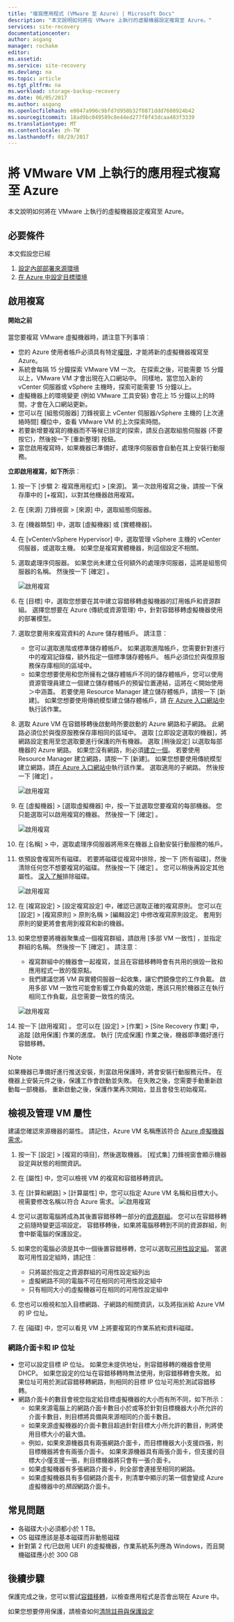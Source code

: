 ```yaml
---
title: "複寫應用程式 (VMware 至 Azure) | Microsoft Docs"
description: "本文說明如何將在 VMware 上執行的虛擬機器設定複寫至 Azure。"
services: site-recovery
documentationcenter: 
author: asgang
manager: rochakm
editor: 
ms.assetid: 
ms.service: site-recovery
ms.devlang: na
ms.topic: article
ms.tgt_pltfrm: na
ms.workload: storage-backup-recovery
ms.date: 06/05/2017
ms.author: asgang
ms.openlocfilehash: e0047a996c9bfd7d950b32f0871ddd7608924b42
ms.sourcegitcommit: 18ad9bc049589c8e44ed277f8f43dcaa483f3339
ms.translationtype: MT
ms.contentlocale: zh-TW
ms.lasthandoff: 08/29/2017
---
```

# <a name="replicate-applications-running-on-vmware-vms-to-azure"></a>將 VMware VM 上執行的應用程式複寫至 Azure



本文說明如何將在 VMware 上執行的虛擬機器設定複寫至 Azure。
## <a name="prerequisites"></a>必要條件

本文假設您已經

1.  [設定內部部署來源環境](site-recovery-set-up-vmware-to-azure.md)
2.  [在 Azure 中設定目標環境](site-recovery-prepare-target-vmware-to-azure.md)


## <a name="enable-replication"></a>啟用複寫
#### <a name="before-you-start"></a>開始之前
當您要複寫 VMware 虛擬機器時，請注意下列事項︰

* 您的 Azure 使用者帳戶必須具有特定[權限](site-recovery-role-based-linked-access-control.md#permissions-required-to-enable-replication-for-new-virtual-machines)，才能將新的虛擬機器複寫至 Azure。
* 系統會每隔 15 分鐘探索 VMware VM 一次。 在探索之後，可能需要 15 分鐘以上，VMware VM 才會出現在入口網站中。 同樣地，當您加入新的 vCenter 伺服器或 vSphere 主機時，探索可能需要 15 分鐘以上。
* 虛擬機器上的環境變更 (例如 VMware 工具安裝) 會花上 15 分鐘以上的時間，才會在入口網站更新。
* 您可以在 [組態伺服器] 刀鋒視窗上 vCenter 伺服器/vSphere 主機的 [上次連絡時間] 欄位中，查看 VMware VM 的上次探索時間。
* 若要新增要複寫的機器而不等候已排定的探索，請反白選取組態伺服器 (不要按它)，然後按一下 [重新整理] 按鈕。
* 當您啟用複寫時，如果機器已準備好，處理序伺服器會自動在其上安裝行動服務。


**立即啟用複寫，如下所示**︰

1. 按一下 [步驟 2: 複寫應用程式]  >  [來源]。 第一次啟用複寫之後，請按一下保存庫中的 [+複寫]，以對其他機器啟用複寫。
2. 在 [來源] 刀鋒視窗 > [來源] 中，選取組態伺服器。
3. 在 [機器類型] 中，選取 [虛擬機器] 或 [實體機器]。
4. 在 [vCenter/vSphere Hypervisor] 中，選取管理 vSphere 主機的 vCenter 伺服器，或選取主機。 如果您是複寫實體機器，則這個設定不相關。
5. 選取處理序伺服器。 如果您尚未建立任何額外的處理序伺服器，這將是組態伺服器的名稱。 然後按一下 [確定] 。

    ![啟用複寫](./media/site-recovery-vmware-to-azure/enable-replication2.png)

6. 在 [目標] 中，選取您想要在其中建立容錯移轉虛擬機器的訂用帳戶和資源群組。 選擇您想要在 Azure (傳統或資源管理) 中，針對容錯移轉虛擬機器使用的部署模型。
7. 選取您要用來複寫資料的 Azure 儲存體帳戶。 請注意：

   * 您可以選取進階或標準儲存體帳戶。 如果選取進階帳戶，您需要針對進行中的複寫記錄檔，額外指定一個標準儲存體帳戶。 帳戶必須位於與復原服務保存庫相同的區域中。
   * 如果您想要使用和您所擁有之儲存體帳戶不同的儲存體帳戶，您可以使用資源管理員建立一個建立儲存體帳戶的預留位置連結，這將在＜開始使用＞中涵蓋。 若要使用 Resource Manager 建立儲存體帳戶，請按一下 [新建]。 如果您想要使用傳統模型建立儲存體帳戶，請 [在 Azure 入口網站中](../storage/common/storage-create-storage-account.md)執行該作業。

8. 選取 Azure VM 在容錯移轉後啟動時所要啟動的 Azure 網路和子網路。 此網路必須位於與復原服務保存庫相同的區域中。 選取 [立即設定選取的機器]，將網路設定套用至您選取要進行保護的所有機器。 選取 [稍後設定] 以選取每部機器的 Azure 網路。 如果您沒有網路，則必須[建立一個](#set-up-an-azure-network)。 若要使用 Resource Manager 建立網路，請按一下 [新建]。 如果您想要使用傳統模型建立網路，請[在 Azure 入口網站中](../virtual-network/virtual-networks-create-vnet-classic-pportal.md)執行該作業。 選取適用的子網路。 然後按一下 [確定] 。

    ![啟用複寫](./media/site-recovery-vmware-to-azure/enable-rep3.png)
9. 在 [虛擬機器] > [選取虛擬機器] 中，按一下並選取您要複寫的每部機器。 您只能選取可以啟用複寫的機器。 然後按一下 [確定] 。

    ![啟用複寫](./media/site-recovery-vmware-to-azure/enable-replication5.png)
10. 在 [名稱]  > 中，選取處理序伺服器將用來在機器上自動安裝行動服務的帳戶。  
11. 依預設會複寫所有磁碟。 若要將磁碟從複寫中排除，按一下 [所有磁碟]，然後清除任何您不想要複寫的磁碟。  然後按一下 [確定] 。 您可以稍後再設定其他屬性。 [深入了解](site-recovery-exclude-disk.md)排除磁碟。

    ![啟用複寫](./media/site-recovery-vmware-to-azure/enable-replication6.png)

12. 在 [複寫設定] > [設定複寫設定] 中，確認已選取正確的複寫原則。 您可以在 [設定]  >  [複寫原則] > 原則名稱 > [編輯設定] 中修改複寫原則設定。 套用到原則的變更將會套用到複寫和新的機器。
13. 如果您想要將機器聚集成一個複寫群組，請啟用 [多部 VM 一致性]  ，並指定群組的名稱。 然後按一下 [確定] 。 請注意：

    * 複寫群組中的機器會一起複寫，並且在容錯移轉時會有共用的損毀一致和應用程式一致的復原點。
    * 我們建議您將 VM 與實體伺服器一起收集，讓它們鏡像您的工作負載。 啟用多部 VM 一致性可能會影響工作負載的效能，應該只用於機器正在執行相同工作負載，且您需要一致性的情況。

    ![啟用複寫](./media/site-recovery-vmware-to-azure/enable-replication7.png)
14. 按一下 [啟用複寫] 。 您可以在 [設定]  >  [作業]  >  [Site Recovery 作業] 中，追蹤 [啟用保護] 作業的進度。 執行 [完成保護]  作業之後，機器即準備好進行容錯移轉。

> [!NOTE]
> 如果機器已準備好進行推送安裝，則當啟用保護時，將會安裝行動服務元件。 在機器上安裝元件之後，保護工作會啟動並失敗。 在失敗之後，您需要手動重新啟動每一部機器。 重新啟動之後，保護作業再次開始，並且會發生初始複寫。
>
>

## <a name="view-and-manage-vm-properties"></a>檢視及管理 VM 屬性

建議您確認來源機器的屬性。 請記住，Azure VM 名稱應該符合 [Azure 虛擬機器需求](site-recovery-support-matrix-to-azure.md#failed-over-azure-vm-requirements)。

1. 按一下 [設定] > [複寫的項目]，然後選取機器。 [程式集]  刀鋒視窗會顯示機器設定與狀態的相關資訊。
2. 在 [屬性] 中，您可以檢視 VM 的複寫和容錯移轉資訊。
3. 在 [計算和網路] > [計算屬性] 中，您可以指定 Azure VM 名稱和目標大小。 視需要修改名稱以符合 Azure 需求。
    ![啟用複寫](./media/site-recovery-vmware-to-azure/VMProperties_AVSET.png)
 
4.  您可以選取電腦將成為其後置容錯移轉一部分的[資源群組](https://docs.microsoft.com/azure/virtual-machines/windows/infrastructure-resource-groups-guidelines)。 您可以在容錯移轉之前隨時變更這項設定。 容錯移轉後，如果將電腦移轉到不同的資源群組，則會中斷電腦的保護設定。
5. 如果您的電腦必須是其中一個後置容錯移轉，您可以選取[可用性設定組](https://docs.microsoft.com/azure/virtual-machines/windows/infrastructure-availability-sets-guidelines)。 當選取可用性設定組時，請記住︰

    * 只將屬於指定之資源群組的可用性設定組列出  
    * 虛擬網路不同的電腦不可在相同的可用性設定組中
    * 只有相同大小的虛擬機器可在相同的可用性設定組中
5. 您也可以檢視和加入目標網路、子網路的相關資訊，以及將指派給 Azure VM 的 IP 位址。
6. 在 [磁碟] 中，您可以看見 VM 上將要複寫的作業系統和資料磁碟。

### <a name="network-adapters-and-ip-addressing"></a>網路介面卡和 IP 位址 

- 您可以設定目標 IP 位址。 如果您未提供地址，則容錯移轉的機器會使用 DHCP。 如果您設定的位址在容錯移轉時無法使用，則容錯移轉會失敗。 如果位址可用於測試容錯移轉網路，則相同的目標 IP 位址可用於測試容錯移轉。
- 網路介面卡的數目會視您指定給目標虛擬機器的大小而有所不同，如下所示：
    - 如果來源電腦上的網路介面卡數目小於或等於針對目標機器大小所允許的介面卡數目，則目標將具備與來源相同的介面卡數目。
    - 如果來源虛擬機器的介面卡數目超過針對目標大小所允許的數目，則將使用目標大小的最大值。
    - 例如，如果來源機器具有兩張網路介面卡，而目標機器大小支援四張，則目標機器將會有兩張介面卡。 如果來源機器具有兩張介面卡，但支援的目標大小僅支援一張，則目標機器將只會有一張介面卡。
    - 如果虛擬機器有多張網路介面卡，則全部會連接至相同的網路。
    - 如果虛擬機器具有多個網路介面卡，則清單中顯示的第一個會變成 Azure 虛擬機器中的*預設*網路介面卡。
   



## <a name="common-issues"></a>常見問題

* 各磁碟大小必須都小於 1 TB。
* OS 磁碟應該是基本磁碟而非動態磁碟
* 針對第 2 代/已啟用 UEFI 的虛擬機器，作業系統系列應為 Windows，而且開機磁碟應小於 300 GB

## <a name="next-steps"></a>後續步驟

保護完成之後，您可以嘗試[容錯移轉](site-recovery-failover.md)，以檢查應用程式是否會出現在 Azure 中。

如果您想要停用保護，請檢查如何[清除註冊與保護設定](site-recovery-manage-registration-and-protection.md)
